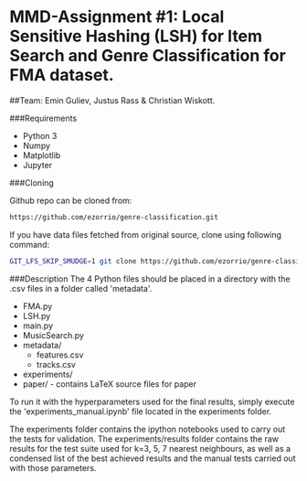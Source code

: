 # MMD-Assignment #1: Local Sensitive Hashing (LSH) for Item Search and Genre Classification for FMA dataset.
##Team: Emin Guliev, Justus Rass & Christian Wiskott.

###Requirements
- Python 3
- Numpy
- Matplotlib
- Jupyter

###Cloning

Github repo can be cloned from:
```bash
https://github.com/ezorrio/genre-classification.git
```
If you have data files fetched from original source, clone using following command:
```bash
GIT_LFS_SKIP_SMUDGE=1 git clone https://github.com/ezorrio/genre-classification
```

###Description
The 4 Python files should be placed in a directory with the .csv files in a folder called 'metadata'.

- FMA.py
- LSH.py
- main.py
- MusicSearch.py
- metadata/
    - features.csv
    - tracks.csv
- experiments/
- paper/ - contains LaTeX source files for paper

To run it with the hyperparameters used for the final results, simply execute the 'experiments_manual.ipynb' file
located in the experiments folder.

The experiments folder contains the ipython notebooks used to carry out the tests for validation.
The experiments/results folder contains the raw results for the test suite used for k=3, 5, 7 nearest
neighbours, as well as a condensed list of the best achieved results and the manual tests carried out
with those parameters.